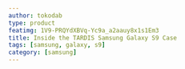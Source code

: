 ```yaml
---
author: tokodab
type: product
featimg: 1V9-PRQYdXBVq-Yc9a_a2aauy8x1s1Em3
title: Inside the TARDIS Samsung Galaxy S9 Case
tags: [samsung, galaxy, s9]
category: [samsung]
---
```

